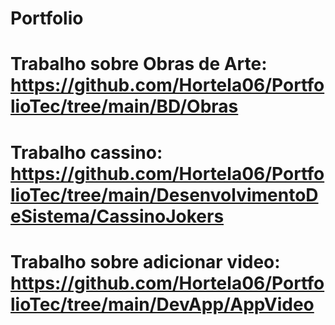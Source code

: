 # Portfolio
# Trabalho sobre Obras de Arte: https://github.com/Hortela06/PortfolioTec/tree/main/BD/Obras
# Trabalho cassino: https://github.com/Hortela06/PortfolioTec/tree/main/DesenvolvimentoDeSistema/CassinoJokers 
# Trabalho sobre adicionar video: https://github.com/Hortela06/PortfolioTec/tree/main/DevApp/AppVideo